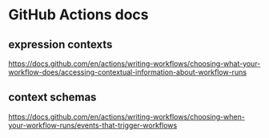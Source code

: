 # GitHub Actions docs

## expression contexts

https://docs.github.com/en/actions/writing-workflows/choosing-what-your-workflow-does/accessing-contextual-information-about-workflow-runs

## context schemas

https://docs.github.com/en/actions/writing-workflows/choosing-when-your-workflow-runs/events-that-trigger-workflows
